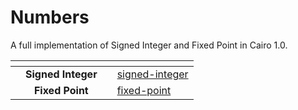 # Numbers

A full implementation of Signed Integer and Fixed Point in Cairo 1.0.

<table data-card-size="large" data-view="cards"><thead><tr><th align="center"></th><th align="center"></th><th></th><th data-hidden data-card-target data-type="content-ref"></th></tr></thead><tbody><tr><td align="center"></td><td align="center"><strong>Signed Integer</strong></td><td></td><td><a href="signed-integer/">signed-integer</a></td></tr><tr><td align="center"></td><td align="center"><strong>Fixed Point</strong></td><td></td><td><a href="fixed-point/">fixed-point</a></td></tr></tbody></table>
